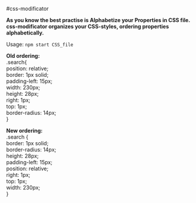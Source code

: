 #css-modificator

**As you know the best practise is Alphabetize your Properties in CSS file.**  
**css-modificator organizes your CSS-styles, ordering properties alphabetically.**

Usage: `npm start CSS_file    `

**Old ordering:**  
.search{  
  position: relative;  
  border: 1px solid;  
  padding-left: 15px;  
  width: 230px;  
  height: 28px;  
  right: 1px;  
  top: 1px;  
  border-radius: 14px;  
}    


**New ordering:**  
.search {  
  border: 1px solid;  
  border-radius: 14px;  
  height: 28px;  
  padding-left: 15px;  
  position: relative;  
  right: 1px;  
  top: 1px;  
  width: 230px;  
}



